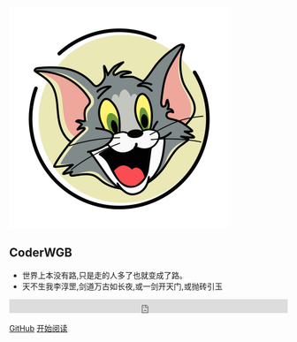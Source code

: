 <!-- ![icon](https://cdn.jsdelivr.net/gh/wugenqiang/StaticRepo/images/icon.png) -->

![logo](assets/logo.svg)

## CoderWGB

- 世界上本没有路,只是走的人多了也就变成了路。
- 天不生我李淳罡,剑道万古如长夜,或一剑开天门,或抛砖引玉

<iframe scrolling="no" src="https://tianqiapi.com/api.php?style=tx&skin=gif&align=center" frameborder="0" width="100%" height="25" allowtransparency="true"></iframe>


[GitHub](https://github.com/WangGuibin)
[开始阅读](README.md)

<!-- 背景色 -->
<!-- ![color](#fff) -->



